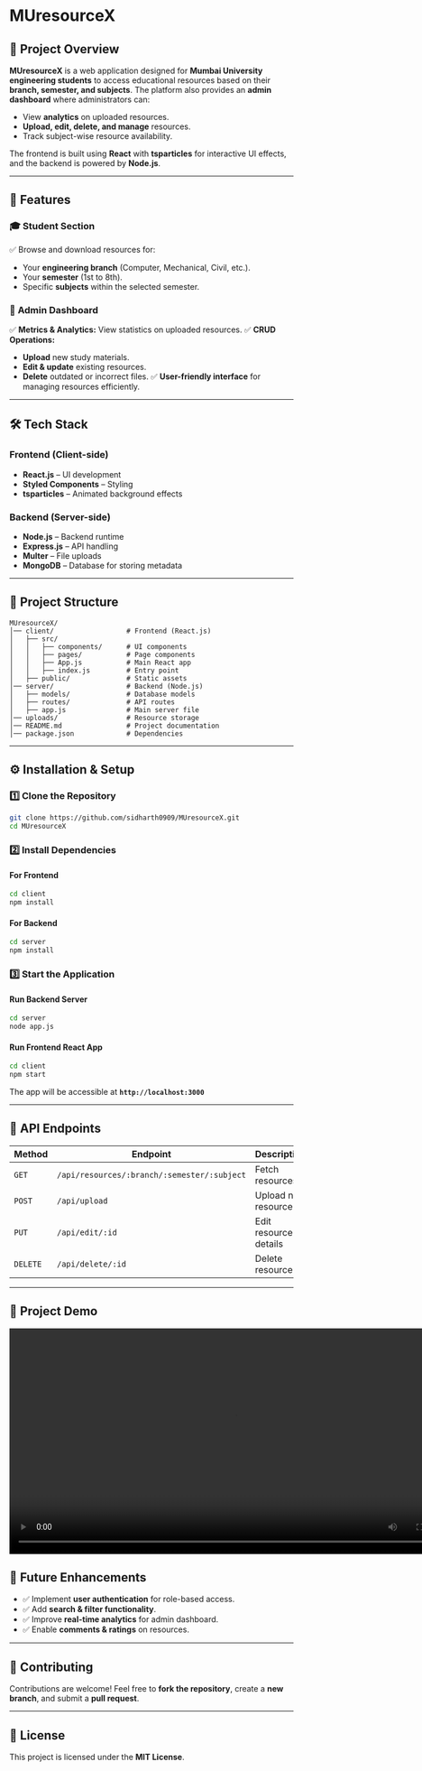 # MUresourceX

## 📌 Project Overview
**MUresourceX** is a web application designed for **Mumbai University engineering students** to access educational resources based on their **branch, semester, and subjects**. The platform also provides an **admin dashboard** where administrators can:

- View **analytics** on uploaded resources.
- **Upload, edit, delete, and manage** resources.
- Track subject-wise resource availability.

The frontend is built using **React** with **tsparticles** for interactive UI effects, and the backend is powered by **Node.js**.

---

## 🚀 Features
### 🎓 **Student Section**
✅ Browse and download resources for:
- Your **engineering branch** (Computer, Mechanical, Civil, etc.).
- Your **semester** (1st to 8th).
- Specific **subjects** within the selected semester.

### 🔧 **Admin Dashboard**
✅ **Metrics & Analytics:** View statistics on uploaded resources.
✅ **CRUD Operations:**
- **Upload** new study materials.
- **Edit & update** existing resources.
- **Delete** outdated or incorrect files.
✅ **User-friendly interface** for managing resources efficiently.

---

## 🛠️ Tech Stack
### **Frontend (Client-side)**
- **React.js** – UI development
- **Styled Components** – Styling
- **tsparticles** – Animated background effects

### **Backend (Server-side)**
- **Node.js** – Backend runtime
- **Express.js** – API handling
- **Multer** – File uploads
- **MongoDB** – Database for storing metadata

---

## 📂 Project Structure
```
MUresourceX/
│── client/                  # Frontend (React.js)
│   ├── src/
│   │   ├── components/      # UI components
│   │   ├── pages/           # Page components
│   │   ├── App.js           # Main React app
│   │   ├── index.js         # Entry point
│   ├── public/              # Static assets
│── server/                  # Backend (Node.js)
│   ├── models/              # Database models
│   ├── routes/              # API routes
│   ├── app.js               # Main server file
│── uploads/                 # Resource storage
│── README.md                # Project documentation
│── package.json             # Dependencies
```

---

## ⚙️ Installation & Setup
### **1️⃣ Clone the Repository**
```sh
git clone https://github.com/sidharth0909/MUresourceX.git
cd MUresourceX
```

### **2️⃣ Install Dependencies**
#### **For Frontend**
```sh
cd client
npm install
```
#### **For Backend**
```sh
cd server
npm install
```

### **3️⃣ Start the Application**
#### **Run Backend Server**
```sh
cd server
node app.js
```
#### **Run Frontend React App**
```sh
cd client
npm start
```
The app will be accessible at **`http://localhost:3000`**

---

## 🔗 API Endpoints
| Method | Endpoint | Description |
|--------|---------|-------------|
| `GET` | `/api/resources/:branch/:semester/:subject` | Fetch resources |
| `POST` | `/api/upload` | Upload new resource |
| `PUT` | `/api/edit/:id` | Edit resource details |
| `DELETE` | `/api/delete/:id` | Delete resource |

---

## 🎥 Project Demo
<video width="800" controls>
  <source src="public/Overview.mp4" type="video/mp4">
  Your browser does not support the video tag.
</video>


## 📌 Future Enhancements
- ✅ Implement **user authentication** for role-based access.
- ✅ Add **search & filter functionality**.
- ✅ Improve **real-time analytics** for admin dashboard.
- ✅ Enable **comments & ratings** on resources.

---

## 🤝 Contributing
Contributions are welcome! Feel free to **fork the repository**, create a **new branch**, and submit a **pull request**.

---

## 📜 License
This project is licensed under the **MIT License**.